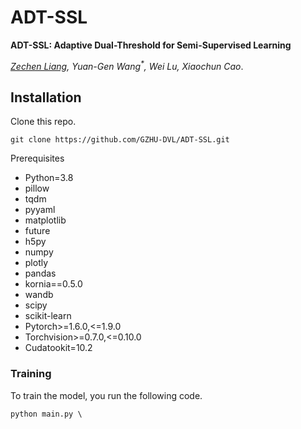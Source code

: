 # ADT-SSL

**ADT-SSL: Adaptive Dual-Threshold for Semi-Supervised Learning**

*<a href="mailto:liangzechen@e.gzhu.edu.cn">Zechen Liang</a>, Yuan-Gen Wang<sup>\*</sup>, Wei Lu, Xiaochun Cao*.

## Installation

Clone this repo.

```
git clone https://github.com/GZHU-DVL/ADT-SSL.git
```

Prerequisites

- Python=3.8
- pillow
- tqdm
- pyyaml
- matplotlib
- future
- h5py
- numpy
- plotly
- pandas
- kornia==0.5.0
- wandb
- scipy
- scikit-learn
- Pytorch>=1.6.0,<=1.9.0
- Torchvision>=0.7.0,<=0.10.0
- Cudatookit=10.2

### Training

To train the model, you run the following code.

```
python main.py \
```
